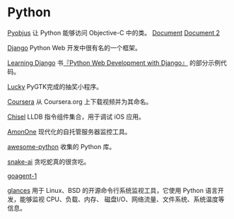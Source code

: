 Python
======

[Pyobjus](https://github.com/Ju2ender/pyobjus)
让 Python 能够访问 Objective-C 中的类。
[Document](https://pyobjus.readthedocs.org/en/latest/)
[Document 2](https://pythonhosted.org/pyobjc/)

[Django](https://github.com/Ju2ender/django)
Python Web 开发中很有名的一个框架。

[Learning Django](https://github.com/Ju2ender/learning-django)
书[『Python Web Development with Django』](http://book.douban.com/review/5465791/) 的部分示例代码。

[Lucky](https://github.com/Ju2ender/Lucky)
PyGTK完成的抽奖小程序。

[Coursera](https://github.com/Ju2ender/coursera)
从 Coursera.org 上下载视频并为其命名。

[Chisel](https://github.com/Ju2ender/chisel)
LLDB 指令组件集合，用于调试 iOS 应用。

[AmonOne](https://github.com/Ju2ender/amonone)
现代化的自托管服务器监控工具。

[awesome-python](https://github.com/Ju2ender/awesome-python)
收集的 Python 库。

[snake-ai](https://github.com/Ju2ender/snake-ai)
贪吃蛇真的很贪吃。

[goagent-1](https://github.com/Ju2ender/goagent-1)

[glances](https://github.com/Ju2ender/glances)
用于 Linux、BSD 的开源命令行系统监视工具，它使用 Python 语言开发，能够监视 CPU、负载、内存、
磁盘I/O、网络流量、文件系统、系统温度等信息。
